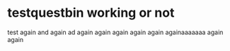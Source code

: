 # testquestbin working or not
test
again
and again
ad again
again
again
again
again
againaaaaaaa
again
again
